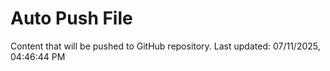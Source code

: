# Auto Push File

Content that will be pushed to GitHub repository.
Last updated: 07/11/2025, 04:46:44 PM